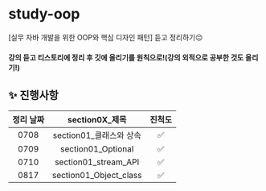 # study-oop
[실무 자바 개발을 위한 OOP와 핵심 디자인 패턴] 듣고 정리하기😐

#### 강의 듣고 티스토리에 정리 후 깃에 올리기를 원칙으로!(강의 외적으로 공부한 것도 올리기!)

## **✨ 진행사항**

| 정리 날짜 | section0X_제목 | 진척도 |
| :---: | :---: | :---: |
| 0708 | section01_클래스와 상속 | ✅ |
| 0709 | section01_Optional | ✅ |
| 0710 | section01_stream_API | ✅ |
| 0817 | section01_Object_class | ✅ |